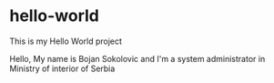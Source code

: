 # hello-world
This is my Hello World project

Hello,
My name is Bojan Sokolovic and I'm a system administrator in Ministry of interior of Serbia

